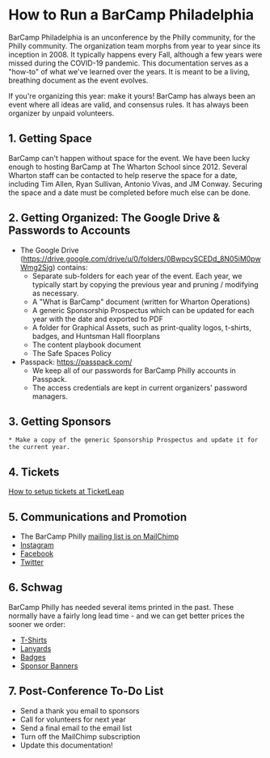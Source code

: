 # How to Run a BarCamp Philadelphia

BarCamp Philadelphia is an unconference by the Philly community, for the Philly community. The organization team morphs from year to year since its inception in 2008. It typically happens every Fall, although a few years were missed during the COVID-19 pandemic. This documentation serves as a "how-to" of what we've learned over the years. It is meant to be a living, breathing document as the event evolves.

If you're organizing this year: make it yours! BarCamp has always been an event where all ideas are valid, and consensus rules. It has always been organizer by unpaid volunteers.

## 1. Getting Space

BarCamp can't happen without space for the event. We have been lucky enough to hosting BarCamp at The Wharton School since 2012. Several Wharton staff can be contacted to help reserve the space for a date, including Tim Allen, Ryan Sullivan, Antonio Vivas, and JM Conway. Securing the space and a date must be completed before much else can be done.

## 2. Getting Organized: The Google Drive & Passwords to Accounts

* The Google Drive (https://drive.google.com/drive/u/0/folders/0BwpcySCEDd_8N05iM0pwWmg2Sjg) contains:
    * Separate sub-folders for each year of the event. Each year, we typically start by copying the previous year and pruning / modifying as necessary.
    * A "What is BarCamp" document (written for Wharton Operations)
    * A generic Sponsorship Prospectus which can be updated for each year with the date and exported to PDF
    * A folder for Graphical Assets, such as print-quality logos, t-shirts, badges, and Huntsman Hall floorplans 
    * The content playbook document
    * The Safe Spaces Policy
* Passpack: https://passpack.com/
    * We keep all of our passwords for BarCamp Philly accounts in Passpack.
    * The access credentials are kept in current organizers' password managers.

## 3. Getting Sponsors
    * Make a copy of the generic Sponsorship Prospectus and update it for the current year.

## 4. Tickets

[How to setup tickets at TicketLeap](README_tickets.md)

## 5. Communications and Promotion

* The BarCamp Philly [mailing list is on MailChimp](https://mailchimp.com/)
* [Instagram](https://www.instagram.com/barcampphilly/)
* [Facebook](https://www.facebook.com/barcampphilly/)
* [Twitter](https://twitter.com/barcampphilly)

## 6. Schwag

BarCamp Philly has needed several items printed in the past. These normally have a fairly long lead time - and we can get better prices the sooner we order:

* [T-Shirts](README_schwag.md#t-shirts)
* [Lanyards](README_schwag.md#lanyards)
* [Badges](README_schwag.md#badges)
* [Sponsor Banners](README_schwag.md#sponsor-banners)

## 7. Post-Conference To-Do List

* Send a thank you email to sponsors
* Call for volunteers for next year
* Send a final email to the email list
* Turn off the MailChimp subscription
* Update this documentation!
